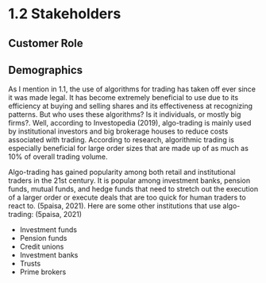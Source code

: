 # 1.2 Stakeholders

## Customer Role

## Demographics

As I mention in 1.1, the use of algorithms for trading has taken off ever since it was made legal. It has become extremely beneficial to use due to its efficiency at buying and selling shares and its effectiveness at recognizing patterns. But who uses these algorithms? Is it individuals, or mostly big firms?. Well, according to Investopedia (2019), algo-trading is mainly used by institutional investors and big brokerage houses to reduce costs associated with trading. According to research, algorithmic trading is especially beneficial for large order sizes that are made up of as much as 10% of overall trading volume.

Algo-trading has gained popularity among both retail and institutional traders in the 21st century. It is popular among investment banks, pension funds, mutual funds, and hedge funds that need to stretch out the execution of a larger order or execute deals that are too quick for human traders to react to. (5paisa, 2021). Here are some other institutions that use algo-trading: (5paisa, 2021)

* Investment funds
* Pension funds
* Credit unions
* Investment banks
* Trusts
* Prime brokers
